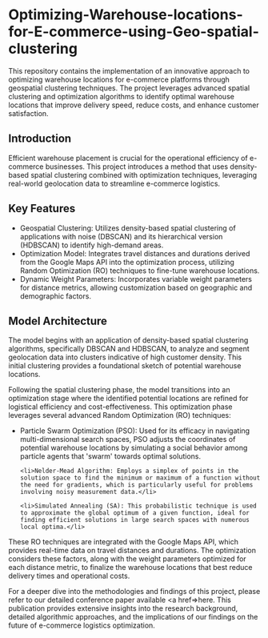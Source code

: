 # Optimizing-Warehouse-locations-for-E-commerce-using-Geo-spatial-clustering

This repository contains the implementation of an innovative approach to optimizing warehouse locations for e-commerce platforms through geospatial clustering techniques. The project leverages advanced spatial clustering and optimization algorithms to identify optimal warehouse locations that improve delivery speed, reduce costs, and enhance customer satisfaction.

## Introduction

Efficient warehouse placement is crucial for the operational efficiency of e-commerce businesses. This project introduces a method that uses density-based spatial clustering combined with optimization techniques, leveraging real-world geolocation data to streamline e-commerce logistics.

## Key Features

<ul>
<li>Geospatial Clustering: Utilizes density-based spatial clustering of applications with noise (DBSCAN) and its hierarchical version (HDBSCAN) to identify high-demand areas.</li>
<li>Optimization Model: Integrates travel distances and durations derived from the Google Maps API into the optimization process, utilizing Random Optimization (RO) techniques to fine-tune warehouse locations.</li>
<li>Dynamic Weight Parameters: Incorporates variable weight parameters for distance metrics, allowing customization based on geographic and demographic factors.</li>
</ul>

## Model Architecture
The model begins with an application of density-based spatial clustering algorithms, specifically DBSCAN and HDBSCAN, to analyze and segment geolocation data into clusters indicative of high customer density. This initial clustering provides a foundational sketch of potential warehouse locations.

Following the spatial clustering phase, the model transitions into an optimization stage where the identified potential locations are refined for logistical efficiency and cost-effectiveness. This optimization phase leverages several advanced Random Optimization (RO) techniques:

<ul>
   <li>Particle Swarm Optimization (PSO): Used for its efficacy in navigating multi-dimensional search spaces, PSO adjusts the coordinates of potential warehouse locations by simulating a social behavior among particle agents that 'swarm' towards optimal solutions.</li>

    <li>Nelder-Mead Algorithm: Employs a simplex of points in the solution space to find the minimum or maximum of a function without the need for gradients, which is particularly useful for problems involving noisy measurement data.</li>

    <li>Simulated Annealing (SA): This probabilistic technique is used to approximate the global optimum of a given function, ideal for finding efficient solutions in large search spaces with numerous local optima.</li>
</ul>

These RO techniques are integrated with the Google Maps API, which provides real-time data on travel distances and durations. The optimization considers these factors, along with the weight parameters optimized for each distance metric, to finalize the warehouse locations that best reduce delivery times and operational costs.

For a deeper dive into the methodologies and findings of this project, please refer to our detailed conference paper available <a href=>here</a>. This publication provides extensive insights into the research background, detailed algorithmic approaches, and the implications of our findings on the future of e-commerce logistics optimization.

